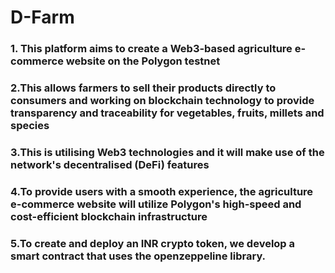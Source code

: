 # D-Farm

### 1. This platform aims to create a Web3-based agriculture e-commerce website on the Polygon testnet

### 2.This allows farmers to sell their products directly to consumers and working on blockchain technology to provide transparency and traceability for vegetables, fruits, millets and species
### 3.This is utilising Web3 technologies and it will make use of the network's decentralised (DeFi) features
### 4.To provide users with a smooth experience, the agriculture e-commerce website will utilize Polygon's high-speed and cost-efficient blockchain infrastructure
### 5.To create and deploy an INR crypto token, we develop a smart contract that uses the openzeppeline library.
